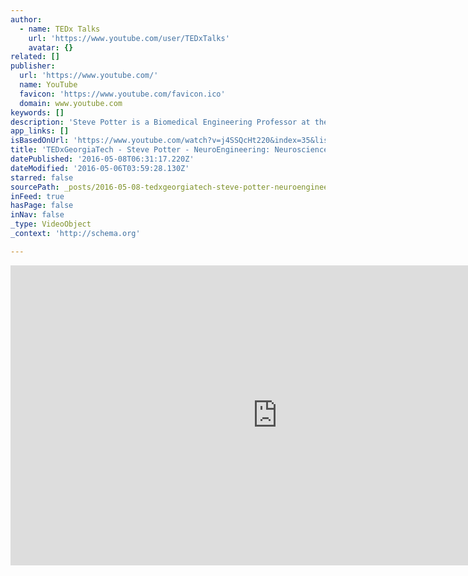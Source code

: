 ```yaml
---
author:
  - name: TEDx Talks
    url: 'https://www.youtube.com/user/TEDxTalks'
    avatar: {}
related: []
publisher:
  url: 'https://www.youtube.com/'
  name: YouTube
  favicon: 'https://www.youtube.com/favicon.ico'
  domain: www.youtube.com
keywords: []
description: 'Steve Potter is a Biomedical Engineering Professor at the Georgia Institute of Technology. In the spirit of ideas worth spreading, TEDx is a program of local, self-organized events that bring people together to share a TED-like experience. At a TEDx event, TEDTalks video and live speakers combine to spark deep discussion and connection in a small group.'
app_links: []
isBasedOnUrl: 'https://www.youtube.com/watch?v=j4SSQcHt220&index=35&list=LLrhXhcKX0jd0Dt-drNWQ_HA'
title: 'TEDxGeorgiaTech - Steve Potter - NeuroEngineering: Neuroscience - Applied'
datePublished: '2016-05-08T06:31:17.220Z'
dateModified: '2016-05-06T03:59:28.130Z'
starred: false
sourcePath: _posts/2016-05-08-tedxgeorgiatech-steve-potter-neuroengineering-neuroscie.md
inFeed: true
hasPage: false
inNav: false
_type: VideoObject
_context: 'http://schema.org'

---
```

<iframe src="https://cdn.embedly.com/widgets/media.html?src=https%3A%2F%2Fwww.youtube.com%2Fembed%2Fj4SSQcHt220%3Ffeature%3Doembed&amp;url=https%3A%2F%2Fwww.youtube.com%2Fwatch%3Fv%3Dj4SSQcHt220%26index%3D35%26list%3DLLrhXhcKX0jd0Dt-drNWQ_HA&amp;image=https%3A%2F%2Fi.ytimg.com%2Fvi%2Fj4SSQcHt220%2Fhqdefault.jpg&amp;key=b7d04c9b404c499eba89ee7072e1c4f7&amp;type=text%2Fhtml&amp;schema=youtube" width="854" height="480" scrolling="no" frameborder="0" allowfullscreen="" style=""></iframe>